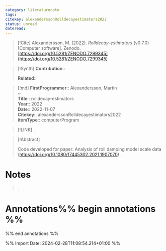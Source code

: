 ```yaml
---
category: literaturenote
tags: 
citekey: alexanderssonRolldecayestimators2022
status: unread
dateread:
---
```


> [!Cite]
> Alexandersson, M. (2022). _Rolldecay-estimators_ (v0.7.0) [Computer software]. Zenodo. [https://doi.org/10.5281/ZENODO.7299345](https://doi.org/10.5281/ZENODO.7299345)

>[!Synth]
>**Contribution**:: 
>
>**Related**:: 
>

>[!md]
> **FirstProgrammer**:: Alexandersson, Martin  
~    
> **Title**:: rolldecay-estimators  
> **Year**:: 2022  
> **Date**:: 2022-11-07  
> **Citekey**:: alexanderssonRolldecayestimators2022  
> **itemType**:: computerProgram    

> [!LINK] 
>.

> [!Abstract]
>
> Code developed for paper: Analysis of roll damping model scale data (https://doi.org/10.1080/17445302.2021.1907070)
>.
> 
# Notes
>.


# Annotations%% begin annotations %%


%% end annotations %%

%% Import Date: 2024-02-28T11:08:54.214+01:00 %%
